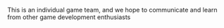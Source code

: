 This is an individual game team, and we hope to communicate and learn from other game development enthusiasts
